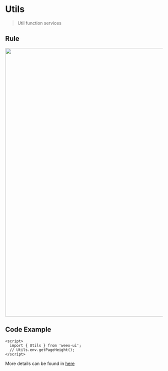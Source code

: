 # Utils

> Util function services

## Rule
<img src="https://img.alicdn.com/tfs/TB19FRki8fH8KJjy1XbXXbLdXXa-2420-1254.png" width="860"/>

## Code Example

```vue
<script>
  import { Utils } from 'weex-ui';
  // Utils.env.getPageHeight();
</script>
```

More details can be found in [here](https://github.com/alibaba/weex-ui/blob/master/packages/utils/index.js)
